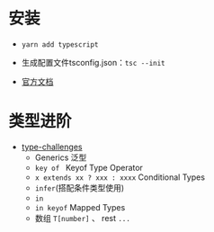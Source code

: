 # 安装
- `yarn add typescript`
- 生成配置文件tsconfig.json：`tsc --init`

- [官方文档](https://www.typescriptlang.org/docs)


# 类型进阶
- [type-challenges](https://github.com/type-challenges/type-challenges)
  * Generics 泛型
  * `key of ` Keyof Type Operator 
  * `x extends xx ? xxx : xxxx` Conditional Types
  * `infer`(搭配条件类型使用)
  * `in`
  * `in keyof` Mapped Types
  *  数组 `T[number]` 、 rest `...`